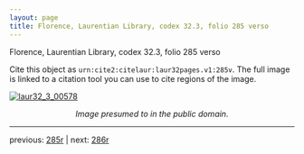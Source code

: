 ```yaml
---
layout: page
title: Florence, Laurentian Library, codex 32.3, folio 285 verso
---
```


Florence, Laurentian Library, codex 32.3, folio 285 verso

Cite this object as `urn:cite2:citelaur:laur32pages.v1:285v`.  The full image is linked to a citation tool you can use to cite regions of the image.

[![laur32_3_00578](http://www.homermultitext.org/iipsrv?IIIF=/project/homer/pyramidal/deepzoom/citelaur/laur32imgs/v1/laur32_3_00578.tif/full/800,/0/default.jpg)](http://www.homermultitext.org/ict2/?urn=urn:cite2:citelaur:laur32imgs.v1:laur32_3_00578) 

<p style="text-align: center; font-style: italic;">Image presumed to in the public domain.</p>

---

previous: [285r](../285r/) | next: [286r](../286r/)